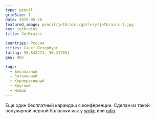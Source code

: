 ```yaml
---
type: pencil
gridSize: 1
date: 2019-05-28
featured_image: pencil/jetbrains/gallery/jetbrains-1.jpg
key: jetbrains
title: JetBrains

countries: Россия
cities: Санкт-Петербург
latlng: 59.842273, 30.317053
geo: RUS

tags:
  - Бесплатный
  - Заточенный
  - Корпоративный
  - Круглый
  - Новый
---
```


Еще один бесплатный карандаш с конференции. Сделан из такой популярной черной болванки как у [wrike](?display=wrike) или [odin](?display=odin).

